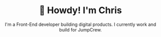 <h1 align="center">🤠 Howdy! I'm Chris</h1>
<p align="center">
I'm a Front-End developer building digital products.  I currently work and build for JumpCrew.   
</p>

